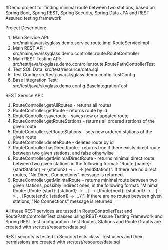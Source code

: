 #Demo project for finding minimal route between two stations, based on Spring Boot, Spring REST, Spring Security, Spring Data JPA and REST Assured testing framework

Project Description:

1. Main Service API: src/main/java/skyglass.demo.service.route.impl.RouteServiceImpl
2. Main REST API: src/main/java/skyglass.demo.controller.route.RouteController
3. Main REST Testing API: src/test/java/skyglass.demo.controller.route.RoutePathControllerTest
4. Test SQL Data: src/test/resource/data.sql
5. Test Config: src/test/java/skyglass.demo.config.TestConfig
6. Base Integration Test: src/test/java/skyglass.demo.config.BaseIntegrationTest

REST Service API:

1. RouteController.getAllRoutes - returns all routes
2. RouteController.getRoute - returns route by id
3. RouteController.saveroute - saves new or updated route
4. RouteController.getRouteStations - returns all ordered stations of the given route
5. RouteController.setRouteStations - sets new ordered stations of the given route
6. RouteController.deleteRoute - deletes route by id
7. RouteController.hasDirectRoute - returns true if there exists direct route between two given stations, and false otherwiise
8. RouteController.getMinimalDirectRoute - returns minimal direct route between two given stations in the following format: "Route {name}: {startStation} -> {station2} -> ... -> {endStation}". If there are no direct routes, "No Direct Connections" message is returned.
9. RouteController.getMinimalRoute - returns minimal route between two given stations, possibly indirect ones, in the following format: "Minimal Route: [Route {start}: {station1} -> ...] --> [Route{next}: {station1} -> ...] --> ... [Route{end}: {station1} -> ...}]". If there are no routes between given stations, "No Connections" message is returned.

All these REST services are tested in RouteControllerTest and RoutePathControllerTest classes using REST-Assure Testing Framework and Spring REST test configuration. Test Routes, Stations and Route Graphs are created with src/test/resource/data.sql

REST security is tested in SecurityTests class.
Test users and their permissions are created with src/test/resource/data.sql


